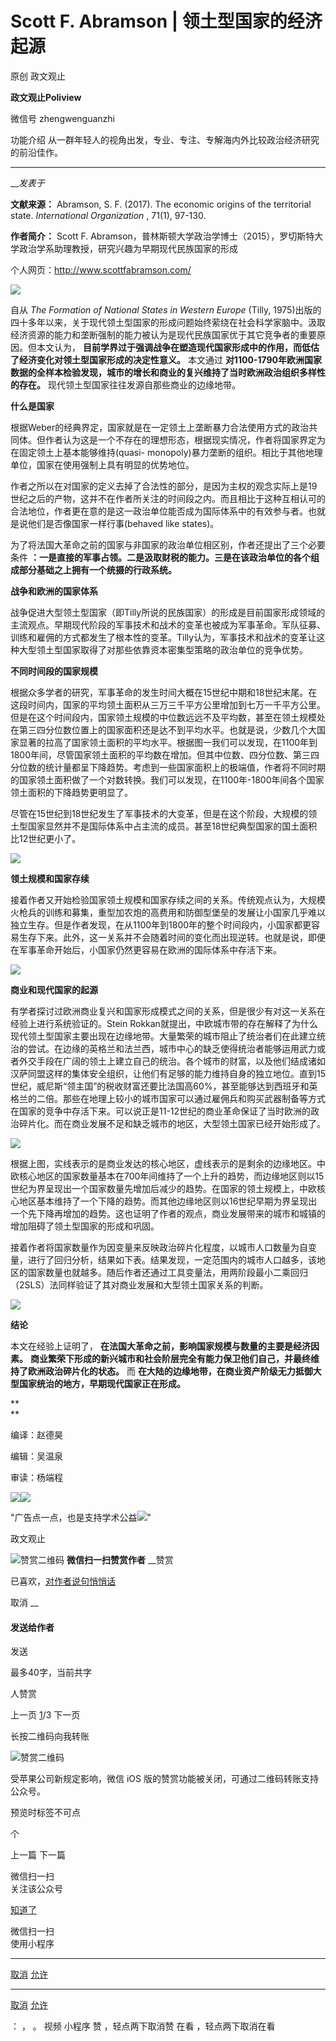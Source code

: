 

#  Scott F. Abramson | 领土型国家的经济起源

原创 政文观止 

**政文观止Poliview** 

微信号 zhengwenguanzhi

功能介绍 从一群年轻人的视角出发，专业、专注、专解海内外比较政治经济研究的前沿佳作。

____

___发表于_


**文献来源：** Abramson, S. F. (2017). The economic origins of the territorial
state. _International Organization_ , 71(1), 97-130.

  

 **作者简介：** Scott F. Abramson，普林斯顿大学政治学博士（2015），罗切斯特大学政治学系助理教授，研究兴趣为早期现代民族国家的形成

个人网页：http://www.scottfabramson.com/

![](/images/492/2.jpeg)

  

  

自从 _The Formation of National States in Western Europe_ (Tilly,
1975)出版的四十多年以来，关于现代领土型国家的形成问题始终萦绕在社会科学家脑中。汲取经济资源的能力和垄断强制的能力被认为是现代民族国家优于其它竞争者的重要原因。但本文认为，
**目前学界过于强调战争在塑造现代国家形成中的作用，而低估了经济变化对领土型国家形成的决定性意义。** 本文通过
**对1100-1790年欧洲国家数据的全样本检验发现，城市的增长和商业的复兴维持了当时欧洲政治组织多样性的存在。**
现代领土型国家往往发源自那些商业的边缘地带。

  

 **什么是国家**

  

根据Weber的经典界定，国家就是在一定领土上垄断暴力合法使用方式的政治共同体。但作者认为这是一个不存在的理想形态，根据现实情况，作者将国家界定为在固定领土上基本能够维持(quasi-
monopoly)暴力垄断的组织。相比于其他地理单位，国家在使用强制上具有明显的优势地位。

  

作者之所以在对国家的定义去掉了合法性的部分，是因为主权的观念实际上是19世纪之后的产物，这并不在作者所关注的时间段之内。而且相比于这种互相认可的合法地位，作者更在意的是这一政治单位能否成为国际体系中的有效参与者。也就是说他们是否像国家一样行事(behaved
like states)。

  

为了将法国大革命之前的国家与非国家的政治单位相区别，作者还提出了三个必要条件
**：一是直接的军事占领。二是汲取财税的能力。三是在该政治单位的各个组成部分基础之上拥有一个统摄的行政系统。**

  

 **战争和欧洲的国家体系**

  

战争促进大型领土型国家（即Tilly所说的民族国家）的形成是目前国家形成领域的主流观点。早期现代阶段的军事技术和战术的变革也被成为军事革命。军队征募、训练和雇佣的方式都发生了根本性的变革。Tilly认为，军事技术和战术的变革让这种大型领土型国家取得了对那些依靠资本密集型策略的政治单位的竞争优势。

  

 **不同时间段的国家规模**

  

根据众多学者的研究，军事革命的发生时间大概在15世纪中期和18世纪末尾。在这段时间内，国家的平均领土面积从三万三千平方公里增加到七万一千平方公里。但是在这个时间段内，国家领土规模的中位数远远不及平均数，甚至在领土规模处在第三四分位数位置上的国家面积还是达不到平均水平。也就是说，少数几个大国家显著的拉高了国家领土面积的平均水平。根据图一我们可以发现，在1100年到1800年间，尽管国家领土面积的平均数在增加。但其中位数、四分位数、第三四分位数的统计量都呈下降趋势。考虑到一些国家面积上的极端值，作者将不同时期的国家领土面积做了一个对数转换。我们可以发现，在1100年-1800年间各个国家领土面积的下降趋势更明显了。

  

尽管在15世纪到18世纪发生了军事技术的大变革，但是在这个阶段，大规模的领土型国家显然并不是国际体系中占主流的成员。甚至18世纪典型国家的国土面积比12世纪更小了。

  

![](/images/492/3.jpeg)

  

 **领土规模和国家存续**  

  

接着作者又开始检验国家领土规模和国家存续之间的关系。传统观点认为，大规模火枪兵的训练和募集，重型加农炮的高费用和防御型堡垒的发展让小国家几乎难以独立生存。但是作者发现，在从1100年到1800年的整个时间段内，小国家都更容易生存下来。此外，这一关系并不会随着时间的变化而出现逆转。也就是说，即便在军事革命开始后，小国家仍然更容易在欧洲的国际体系中存活下来。

  

![](/images/492/4.jpeg)

  

  

 **商业和现代国家的起源**

  

有学者探讨过欧洲商业复兴和国家形成模式之间的关系，但是很少有对这一关系在经验上进行系统验证的。Stein
Rokkan就提出，中欧城市带的存在解释了为什么现代领土型国家主要出现在边缘地带。大量繁荣的城市阻止了统治者们在此建立统治的尝试。在边缘的英格兰和法兰西，城市中心的缺乏使得统治者能够运用武力或者外交手段在广阔的领土上建立自己的统治。各个城市的财富，以及他们结成诸如汉萨同盟这样的集体安全组织，让他们有足够的能力维持自身的独立地位。直到15世纪，威尼斯“领主国”的税收财富还要比法国高60%，甚至能够达到西班牙和英格兰的二倍。那些在地理上较小的城市国家可以通过雇佣兵和购买武器制备等方式在国家的竞争中存活下来。可以说正是11-12世纪的商业革命保证了当时欧洲的政治碎片化。而在商业发展不足和缺乏城市的地区，大型领土国家已经开始形成了。

  

![](/images/492/5.jpeg)

  

根据上图，实线表示的是商业发达的核心地区，虚线表示的是剩余的边缘地区。中欧核心地区的国家数量基本在700年间维持了一个上升的趋势，而边缘地区则以15世纪为界呈现出一个国家数量先增加后减少的趋势。在国家的领土规模上，中欧核心地区基本维持了一个下降的趋势。而其他边缘地区则以16世纪早期为界呈现出一个先下降再增加的趋势。这也证明了作者的观点，商业发展带来的城市和城镇的增加阻碍了领土型国家的形成和巩固。  

  

接着作者将国家数量作为因变量来反映政治碎片化程度，以城市人口数量为自变量，进行了回归分析，结果如下表。结果发现，一定范围内的城市人口越多，该地区的国家数量也就越多。随后作者还通过工具变量法，用两阶段最小二乘回归（2SLS）法同样验证了其对商业发展和大型领土国家关系的判断。

  

![](/images/492/6.jpeg)

  

 **结论**

  

本文在经验上证明了， **在法国大革命之前，影响国家规模与数量的主要是经济因素。**
**商业繁荣下形成的新兴城市和社会阶层完全有能力保卫他们自己，并最终维持了欧洲政治碎片化的状态。** 而
**在大陆的边缘地带，在商业资产阶级无力抵御大型国家统治的地方，早期现代国家正在形成。**

 **  
**

  

‍‍‍编译：赵德昊

编辑：吴温泉

审读：杨端程‍

![](/images/492/7.jpeg)![](/images/492/8.jpeg)

"广告点一点，也是支持学术公益![](/images/492/9.png)"



政文观止

![赞赏二维码]() **微信扫一扫赞赏作者** __赞赏

已喜欢，[对作者说句悄悄话](javascript:;)

取消 __

#### 发送给作者

发送

最多40字，当前共字

[](javascript:;) 人赞赏

上一页 [1](javascript:;)/3 下一页

长按二维码向我转账

![赞赏二维码]()

受苹果公司新规定影响，微信 iOS 版的赞赏功能被关闭，可通过二维码转账支持公众号。

预览时标签不可点



个

上一篇 下一篇



微信扫一扫  
关注该公众号

[知道了](javascript:;)

 微信扫一扫  
使用小程序

****

[取消](javascript:void\(0\);) [允许](javascript:void\(0\);)

****

[取消](javascript:void\(0\);) [允许](javascript:void\(0\);)

： ， 。 视频 小程序 赞 ，轻点两下取消赞 在看 ，轻点两下取消在看

